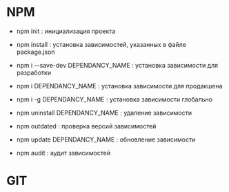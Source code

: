# NPM

- npm init : инициализация проекта
- npm install : установка зависимостей, указанных в файле package.json

- npm i --save-dev DEPENDANCY_NAME : установка зависимости для разработки
- npm i DEPENDANCY_NAME : установка зависимости для продакшена
- npm i -g DEPENDANCY_NAME : установка зависимости глобально
- npm uninstall DEPENDANCY_NAME : удаление зависимости

- npm outdated : проверка версий зависимостей
- npm update DEPENDANCY_NAME : обновление зависимости

- npm audit : аудит зависимостей

# GIT